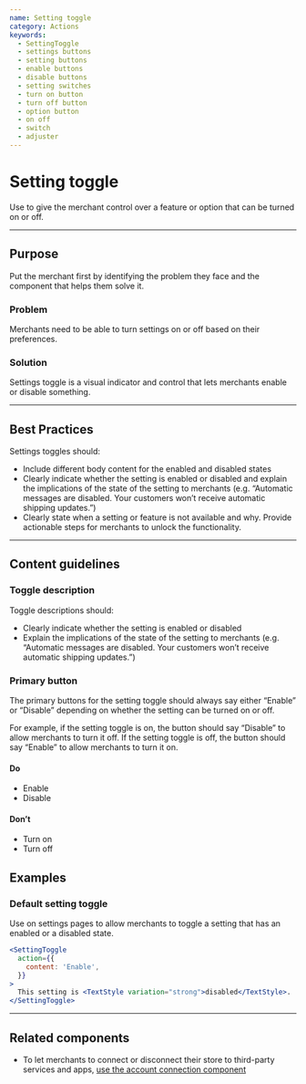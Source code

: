 ```yaml
---
name: Setting toggle
category: Actions
keywords:
  - SettingToggle
  - settings buttons
  - setting buttons
  - enable buttons
  - disable buttons
  - setting switches
  - turn on button
  - turn off button
  - option button
  - on off
  - switch
  - adjuster
---
```


# Setting toggle
Use to give the merchant control over a feature or option that can be turned
on or off.

---

## Purpose

Put the merchant first by identifying the problem they face and the component that helps them solve it.

### Problem

Merchants need to be able to turn settings on or off based on their preferences.

### Solution

Settings toggle is a visual indicator and control that lets merchants
enable or disable something.

---

## Best Practices
Settings toggles should:

* Include different body content for the enabled and disabled states
* Clearly indicate whether the setting is enabled or disabled and explain the
implications of the state of the setting to merchants (e.g. “Automatic messages
are disabled. Your customers won’t receive automatic shipping updates.”)
* Clearly state when a setting or feature is not available and why. Provide
actionable steps for merchants to unlock the functionality.

---

## Content guidelines

### Toggle description
Toggle descriptions should:

* Clearly indicate whether the setting is enabled or disabled
* Explain the implications of the state of the setting to merchants
(e.g. “Automatic messages are disabled. Your customers won’t receive automatic
shipping updates.”)

### Primary button
The primary buttons for the setting toggle should always say either “Enable” or
“Disable” depending on whether the setting can be turned on or off.

For example, if the setting toggle is on, the button should say “Disable” to
allow merchants to turn it off. If the setting toggle is off, the button should
say “Enable” to allow merchants to turn it on.

<!-- usagelist -->
#### Do
- Enable
- Disable

#### Don’t
- Turn on
- Turn off
<!-- end -->

## Examples

### Default setting toggle

Use on settings pages to allow merchants to toggle a setting that has an enabled or a disabled state.

```jsx
<SettingToggle
  action={{
    content: 'Enable',
  }}
>
  This setting is <TextStyle variation="strong">disabled</TextStyle>.
</SettingToggle>
```

---

## Related components

* To let merchants to connect or disconnect their store to third-party services and apps, [use the account connection component](/components/actions/account-connection)

